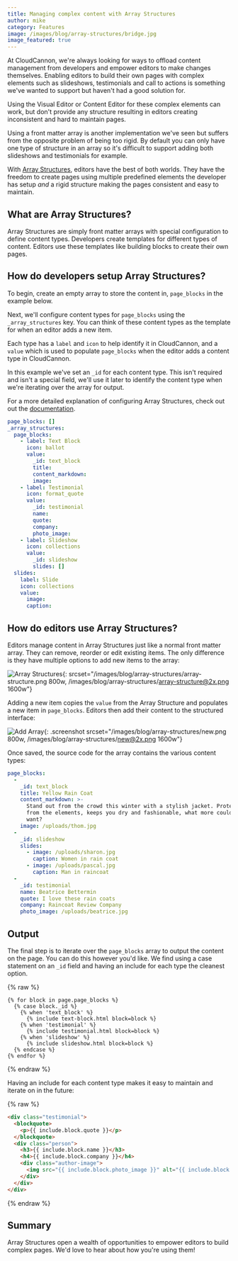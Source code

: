 ```yaml
---
title: Managing complex content with Array Structures
author: mike
category: Features
image: /images/blog/array-structures/bridge.jpg
image_featured: true
---
```

At CloudCannon, we're always looking for ways to offload content management from
developers and empower editors to make changes themselves. Enabling editors
to build their own pages with complex elements such as slideshows, testimonials
and call to actions is something we've wanted to support but haven't had a
good solution for.

Using the Visual Editor or Content Editor for these complex elements can work,
but don't provide any structure resulting in editors creating inconsistent
and hard to maintain pages.

Using a front matter array is another implementation we've seen but suffers from
the opposite problem of being too rigid. By default you can only have one type of
structure in an array so it's difficult to support adding both slideshows and
testimonials for example.

With [Array Structures](https://docs.cloudcannon.com/editing/options/input-options/#array-structures),
editors have the best of both worlds. They have the freedom to create pages using
multiple predefined elements the developer has setup _and_ a rigid structure making the
pages consistent and easy to maintain.

## What are Array Structures?

Array Structures are simply front matter arrays with special configuration
to define content types. Developers create templates for different
types of content. Editors use these templates like building blocks
to create their own pages.

## How do developers setup Array Structures?

To begin, create an empty array to store the content in, `page_blocks`
in the example below.

Next, we'll configure content types for `page_blocks` using the `_array_structures`
key. You can think of these content types as the template for when an editor adds
a new item.

Each type has a `label` and `icon` to help identify it in CloudCannon, and a
`value` which is used to populate `page_blocks` when the editor adds a content
type in CloudCannon.

In this example we've set an `_id` for each content type. This isn't required
and isn't a special field, we'll use it later to identify the content type
when we're iterating over the array for output.

For a more detailed explanation of configuring Array Structures, check out out the
[documentation](https://docs.cloudcannon.com/editing/options/input-options/#array-structures).

```yaml
page_blocks: []
_array_structures:
  page_blocks:
    - label: Text Block
      icon: ballot
      value:
        _id: text_block
        title:
        content_markdown:
        image:
    - label: Testimonial
      icon: format_quote
      value:
        _id: testimonial
        name:
        quote:
        company:
        photo_image:
    - label: Slideshow
      icon: collections
      value:
        _id: slideshow
        slides: []
  slides:
    label: Slide
    icon: collections
    value:
      image:
      caption:
```

## How do editors use Array Structures?

Editors manage content in Array Structures just like a normal front matter array.
They can remove, reorder or edit existing items. The only difference is they have
multiple options to add new items to the array:

![Array Structures](/images/blog/array-structures/array-structure.png){: srcset="/images/blog/array-structures/array-structure.png 800w, /images/blog/array-structures/array-structure@2x.png 1600w"}

Adding a new item copies the `value` from the Array Structure and populates a
new item in `page_blocks`. Editors then add their content to the
structured interface:

![Add Array](/images/blog/array-structures/new.png){: .screenshot srcset="/images/blog/array-structures/new.png 800w, /images/blog/array-structures/new@2x.png 1600w"}

Once saved, the source code for the array contains the various content types:

```yaml
page_blocks:
  -
    _id: text_block
    title: Yellow Rain Coat
    content_markdown: >-
      Stand out from the crowd this winter with a stylish jacket. Protects you
      from the elements, keeps you dry and fashionable, what more could you
      want?
    image: /uploads/thom.jpg
  -
    _id: slideshow
    slides:
      - image: /uploads/sharon.jpg
        caption: Women in rain coat
      - image: /uploads/pascal.jpg
        caption: Man in raincoat
  -
    _id: testimonial
    name: Beatrice Bettermin
    quote: I love these rain coats
    company: Raincoat Review Company
    photo_image: /uploads/beatrice.jpg
```

## Output

The final step is to iterate over the `page_blocks` array to output the content
on the page. You can do this however you'd like. We find using a case statement
on an `_id` field and having an include for each type the cleanest option.

{% raw %}
```liquid
{% for block in page.page_blocks %}
  {% case block._id %}
    {% when 'text_block' %}
      {% include text-block.html block=block %}
    {% when 'testimonial' %}
      {% include testimonial.html block=block %}
    {% when 'slideshow' %}
      {% include slideshow.html block=block %}
  {% endcase %}
{% endfor %}
```
{% endraw %}

Having an include for each content type makes it easy to maintain and iterate on
in the future:

{% raw %}
```html
<div class="testimonial">
  <blockquote>
    <p>{{ include.block.quote }}</p>
  </blockquote>
  <div class="person">
    <h3>{{ include.block.name }}</h3>
    <h4>{{ include.block.company }}</h4>
    <div class="author-image">
      <img src="{{ include.block.photo_image }}" alt="{{ include.block.name }}">
    </div>
  </div>
</div>
```
{% endraw %}

## Summary

Array Structures open a wealth of opportunities to empower editors to
build complex pages. We'd love to hear about how you're using them!
